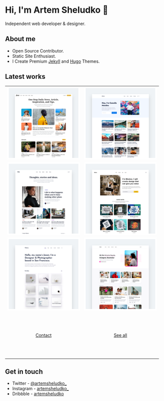 # Hi, I'm Artem Sheludko 👋

Independent web developer & designer.

## About me

- Open Source Contributor.
- Static Site Enthusiast.
- I Create Premium [Jekyll](https://jekyllthemes.io/developers/artem-sheludko) and [Hugo](https://anvodstudio.com) Themes.

## Latest works

<table>
  <body>
    <tr>
      <td width="50%" align="center">
        <a href="https://jekyllthemes.io/theme/danto-magazine-jekyll-theme">
          <img alt="Danto is a fast, modern, optimized, and mobile-friendly Jekyll theme." src="https://github.com/artemsheludko/artemsheludko.github.io/raw/master/assets/preview/danto-preview.png?raw=true" />
        </a>
      </td>
      <td width="50%" align="center">
        <a href="https://jekyllthemes.io/theme/menca-blog-jekyll-theme">
          <img alt="Menca is a super fast and clean blogging theme for Jekyll" src="https://github.com/artemsheludko/artemsheludko.github.io/raw/master/assets/preview/menca-preview.png?raw=true" />
        </a>
      </td>
    </tr>
    <tr>
      <td width="50%" align="center">
        <a href="https://jekyllthemes.io/theme/mria-multipurpose-jekyll-theme">
          <img alt="High-quality multipurpose Jekyll theme with a unique style and clean code." src="https://github.com/artemsheludko/artemsheludko.github.io/raw/master/assets/preview/mria-preview.png?raw=true" />
        </a>
      </td>
      <td width="50%" align="center">
        <a href="https://jekyllthemes.io/theme/hilton-portfolio-jekyll-theme">
          <img alt="Super simple portfolio theme" src="https://github.com/artemsheludko/artemsheludko.github.io/raw/master/assets/preview/hilton-preview.png?raw=true" />
        </a>
      </td>
    </tr>
    <tr>
    <td width="50%" align="center">
      <a href="https://jekyllthemes.io/theme/clancy-portfolio-jekyll-theme">
        <img alt="Clancy is an elegant portfolio theme for Jekyll designed for photographers, designers, illustrators, artists, creatives, etc." src="https://github.com/artemsheludko/artemsheludko.github.io/raw/master/assets/preview/clancy-preview.png?raw=true" />
      </a>
    </td>
    <td width="50%" align="center">
      <a href="https://jekyllthemes.io/theme/atega-blog-jekyll-theme">
        <img alt="Fast and creative theme for creating a minimal blog for Jekyll" src="https://github.com/artemsheludko/artemsheludko.github.io/raw/master/assets/preview/atega-new-preview.png?raw=true" />
      </a>
    </td>
    </tr>
    <tr>
      <td width="50%" height="145" align="center">
        <a href="mailto:hi.artemsheludko@gmail.com">Contact</a>
      </td>
      <td width="50%" align="center">
        <a href="https://jekyllthemes.io/developers/artem-sheludko">See all</a>
      </td>
    </tr>
  </body>
</table>

## Get in touch

- Twitter - [@artemsheludko_](https://twitter.com/@artemsheludko_)
- Instagram - [artemsheludko_](https://www.instagram.com/artemsheludko_/)
- Dribbble - [artemsheludko](https://dribbble.com/artemsheludko)
